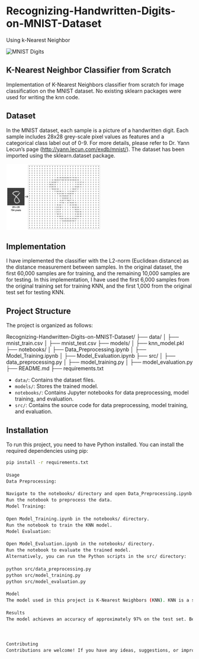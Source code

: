 # Recognizing-Handwritten-Digits-on-MNIST-Dataset
Using k-Nearest Neighbor

![MNIST Digits](https://upload.wikimedia.org/wikipedia/commons/2/27/MnistExamples.png)

## K-Nearest Neighbor Classifier from Scratch

Implementation of K-Nearest Neighbors classifier from scratch for image classification on the MNIST dataset. No existing sklearn packages were used for writing the knn code.

## Dataset

In the MNIST dataset, each sample is a picture of a handwritten digit. Each sample includes 28x28 grey-scale pixel values as features and a categorical class label out of 0-9. For more details, please refer to Dr. Yann Lecun’s page (http://yann.lecun.com/exdb/mnist/). The dataset has been imported using the sklearn.dataset package.

![MNIST Dataset](PICC7C4.png)

## Implementation

I have implemented the classifier with the L2-norm (Euclidean distance) as the distance measurement between samples. In the original dataset, the first 60,000 samples are for training, and the remaining 10,000 samples are for testing. In this implementation, I have used the first 6,000 samples from the original training set for training KNN, and the first 1,000 from the original test set for testing KNN.

## Project Structure

The project is organized as follows:

Recognizing-Handwritten-Digits-on-MNIST-Dataset/
├── data/
│ ├── mnist_train.csv
│ ├── mnist_test.csv
├── models/
│ ├── knn_model.pkl
├── notebooks/
│ ├── Data_Preprocessing.ipynb
│ ├── Model_Training.ipynb
│ ├── Model_Evaluation.ipynb
├── src/
│ ├── data_preprocessing.py
│ ├── model_training.py
│ ├── model_evaluation.py
├── README.md
├── requirements.txt


- `data/`: Contains the dataset files.
- `models/`: Stores the trained model.
- `notebooks/`: Contains Jupyter notebooks for data preprocessing, model training, and evaluation.
- `src/`: Contains the source code for data preprocessing, model training, and evaluation.

## Installation

To run this project, you need to have Python installed. You can install the required dependencies using pip:

```bash
pip install -r requirements.txt

Usage
Data Preprocessing:

Navigate to the notebooks/ directory and open Data_Preprocessing.ipynb.
Run the notebook to preprocess the data.
Model Training:

Open Model_Training.ipynb in the notebooks/ directory.
Run the notebook to train the KNN model.
Model Evaluation:

Open Model_Evaluation.ipynb in the notebooks/ directory.
Run the notebook to evaluate the trained model.
Alternatively, you can run the Python scripts in the src/ directory:

python src/data_preprocessing.py
python src/model_training.py
python src/model_evaluation.py

Model
The model used in this project is K-Nearest Neighbors (KNN). KNN is a simple, instance-based learning algorithm that assigns a class to a new sample based on the majority class among its k-nearest neighbors.

Results
The model achieves an accuracy of approximately 97% on the test set. Below are some example predictions:



Contributing
Contributions are welcome! If you have any ideas, suggestions, or improvements, feel free to open an issue or submit a pull request.
